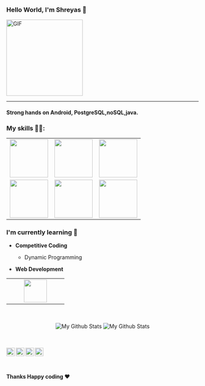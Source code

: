 ### Hello World, I'm Shreyas :purple_heart:
<img alt="GIF" src="https://media.giphy.com/media/Cmr1OMJ2FN0B2/giphy.gif" width = 200/>

-----
#### Strong hands on Android, PostgreSQL,noSQL,java.

### My skills 👨‍💻:




<table>
<tbody>
 <tr>



   
<td align="center" width="33%">
<img height=100px src="https://www.vectorlogo.zone/logos/java/java-horizontal.svg"> 
</td>
  
  <td align="center" width="33%">
<img height=100px src="https://www.vectorlogo.zone/logos/kotlinlang/kotlinlang-ar21.svg"> 
</td>
  
<td align="center" width="33%">

<img height=100px src="https://www.vectorlogo.zone/logos/postgresql/postgresql-vertical.svg"> 

</td>

</tr>


<td align="center" width="33%">
<img height=100px src="https://www.vectorlogo.zone/logos/javascript/javascript-ar21.svg"> 
 
<td align="center" width="33%">
<img height=100px src="https://www.vectorlogo.zone/logos/pocoo_flask/pocoo_flask-ar21.svg"> 
</td>

<td align="center" width="33%">
<img height=100px src="https://www.vectorlogo.zone/logos/reactjs/reactjs-ar21.svg"> 
</td>
<tr>
 
 </tr>
</tbody>
</table>



### I'm currently learning :open_book:
- **Competitive Coding**
    - Dynamic Programming

    
- **Web Development**
<table>
<tbody>
 <tr>



<td align="center" width="50%">
<img height=60px src="https://www.vectorlogo.zone/logos/reactjs/reactjs-ar21.svg"> 
</td>
</tr>
</tbody>
</table>





<br>
<p align="center">
<img align="center" src="https://github-readme-stats.vercel.app/api/top-langs/?username=sanedroid6006&layout=compact&theme=radical" alt="My Github Stats">
<img align="center" src="https://github-readme-stats.vercel.app/api?username=sanedroid6006&&show_icons=true&theme=radical&count_private=true&include_all_commits=true" alt="My Github Stats">
</p>

<br> <br>
 <a href="https://twitter.com/bansode_shreyas">
  <img align="left" alt="Shreyas Twitter" width="22px" src="https://cdn.jsdelivr.net/npm/simple-icons@v3/icons/twitter.svg" />
</a>
<a href="https://www.linkedin.com/in/shreyas-bansode-b41874189">
  <img align="left" alt="Shreyas LinkedIn" width="22px" src="https://cdn.jsdelivr.net/npm/simple-icons@v3/icons/linkedin.svg" />
</a>
<a href="https://github.com/sanedroid6006">
  <img align="left" alt="Shreyas Github" width="22px" src="https://cdn.jsdelivr.net/npm/simple-icons@v3/icons/github.svg" />
</a>
<a href="https://www.instagram.com/shreyash_1000/">
  <img align="left" alt="Shreyas Instagram" width="22px" src="https://cdn.jsdelivr.net/npm/simple-icons@v3/icons/instagram.svg" />
</a>



<br><br>

#### Thanks Happy coding :heart:



